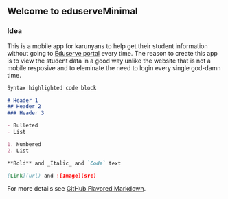## Welcome to eduserveMinimal

<!-- You can use the [editor on GitHub](https://github.com/hiruthicShaSS/eduserveMinimal/edit/gh-pages/index.md) to maintain and preview the content for your website in Markdown files. -->

### Idea

This is a mobile app for karunyans to help get their student information without going to [Eduserve portal](https://eduserve.karunya.edu/Login.aspx?ReturnUrl=%2f) every time.
The reason to create this app is to view the student data in a good way unlike the website that is not a mobile resposive and to eleminate the need to login every single god-damn time.

```markdown
Syntax highlighted code block

# Header 1
## Header 2
### Header 3

- Bulleted
- List

1. Numbered
2. List

**Bold** and _Italic_ and `Code` text

[Link](url) and ![Image](src)
```

For more details see [GitHub Flavored Markdown](https://guides.github.com/features/mastering-markdown/).
